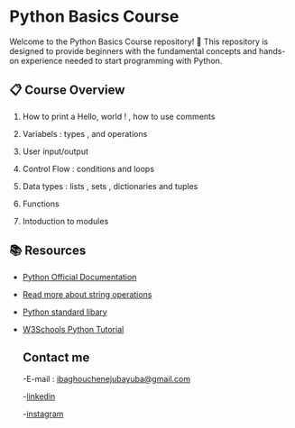 # Python  Basics Course

Welcome to the Python Basics Course repository! 🎉
This repository is designed to provide beginners with the fundamental concepts and hands-on experience needed to start programming with Python.

## 📋 Course Overview
 1. How to print a Hello, world ! , how to use comments  
 
 2. Variabels : types , and operations
 
 3. User input/output 
 
 4. Control Flow : conditions and loops 
 
 5. Data types : lists , sets , dictionaries and tuples
 
 6. Functions

 7. Intoduction to modules

  ## 📚 Resources
 - [Python Official Documentation](https://docs.python.org/3/)

 - [Read more about string operations](https://docs.python.org/3/library/stdtypes.html#textseq)
   
 - [Python standard libary](https://docs.python.org/3/library/index.html)
   
 - [W3Schools Python Tutorial](https://www.w3schools.com/python/)

   ## Contact me 
   -E-mail : ibaghouchenejubayuba@gmail.com 
   
   -[linkedin](https://www.linkedin.com/in/juba-ibaghouchene-350b62329/?lipi=urn%3Ali%3Apage%3Ad_flagship3_detail_base%3B5r5z%2BZMYS%2Fyx2J22A4ZJeg%3D%3D)
   
   -[instagram](https://www.instagram.com/juba_ib/)
 

   

